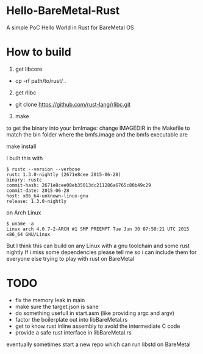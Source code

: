 # Hello-BareMetal-Rust
A simple PoC Hello World in Rust for BareMetal OS

# How to build
1. get libcore
  - cp -rf path/to/rust/ .
2. get rlibc
  - git clone https://github.com/rust-lang/rlibc.git
3. make

to get the binary into your bmImage:
change IMAGEDIR in the Makefile to match the bin folder where the bmfs.image and the bmfs executable are

make install


I built this with 

    $ rustc --version --verbose
    rustc 1.3.0-nightly (2671e8cee 2015-06-28)
    binary: rustc
    commit-hash: 2671e8cee08eb35013dc211286a6765c80b49c29
    commit-date: 2015-06-28
    host: x86_64-unknown-linux-gnu
    release: 1.3.0-nightly

on Arch Linux

    $ uname -a
    Linux arch 4.0.7-2-ARCH #1 SMP PREEMPT Tue Jun 30 07:50:21 UTC 2015 x86_64 GNU/Linux

But I think this can build on any Linux with a gnu toolchain and some rust nightly
If i miss some dependencies please tell me so i can include them for everyone else trying to play with rust on BareMetal


# TODO
- fix the memory leak in main
- make sure the target.json is sane
- do something usefull in start.asm (like providing argc and argv)
- factor the boilerplate out into libBareMetal.rs
- get to know rust inline assembly to avoid the intermediate C code
- provide a safe rust interface in libBareMetal.rs

eventually sometimes
start a new repo which can run libstd on BareMetal
